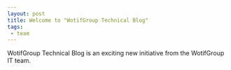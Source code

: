 ```yaml
---
layout: post
title: Welcome to "WotifGroup Technical Blog"
tags:
 - team
---
```


WotifGroup Technical Blog is an exciting new initiative from the WotifGroup IT team.
